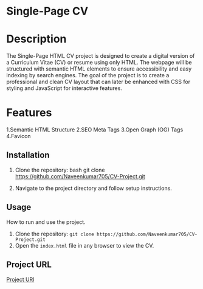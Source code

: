 # Single-Page CV

# Description
The Single-Page HTML CV project is designed to create a digital version of a Curriculum Vitae (CV) or resume using only HTML. 
The webpage will be structured with semantic HTML elements to ensure accessibility and easy indexing by search engines. 
The goal of the project is to create a professional and clean CV layout that can later be enhanced with CSS for styling and JavaScript for interactive features.

# Features
1.Semantic HTML Structure
2.SEO Meta Tags
3.Open Graph (OG) Tags
4.Favicon

## Installation
1. Clone the repository:
   bash
   git clone https://github.com/Naveenkumar705/CV-Project.git
   
2. Navigate to the project directory and follow setup instructions.

## Usage
How to run and use the project.
1. Clone the repository: `git clone https://github.com/Naveenkumar705/CV-Project.git`
2. Open the `index.html` file in any browser to view the CV.

## Project URL
[Project URl](https://naveenkumar705.github.io/CV-Project/)
